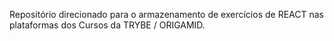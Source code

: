Repositório direcionado para o armazenamento de exercícios de REACT nas plataformas dos Cursos da TRYBE / ORIGAMID.
